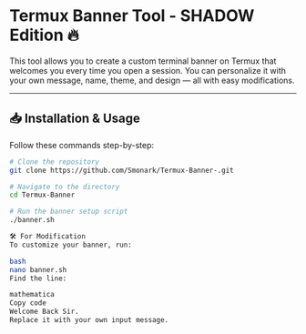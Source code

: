 # Termux Banner Tool - SHADOW Edition 🔥

This tool allows you to create a custom terminal banner on Termux that welcomes you every time you open a session. You can personalize it with your own message, name, theme, and design — all with easy modifications.

---

## 📥 Installation & Usage

Follow these commands step-by-step:

```bash
# Clone the repository
git clone https://github.com/Smonark/Termux-Banner-.git

# Navigate to the directory
cd Termux-Banner

# Run the banner setup script
./banner.sh

🛠️ For Modification
To customize your banner, run:

bash
nano banner.sh
Find the line:

mathematica
Copy code
Welcome Back Sir.
Replace it with your own input message.

